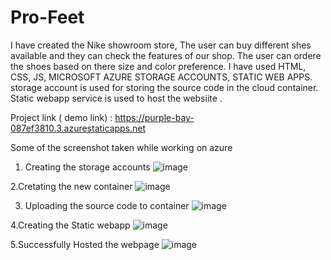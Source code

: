 # Pro-Feet

I have created the Nike showroom store, The user can buy different shes available and they can check the features of our shop.
The user can ordere the shoes based on there size and color preference.
I have used HTML, CSS, JS, MICROSOFT AZURE STORAGE ACCOUNTS, STATIC WEB APPS.
storage account is used for storing the source code in the cloud container.
Static webapp service is used to host the websiite .

Project link ( demo link) : https://purple-bay-087ef3810.3.azurestaticapps.net

Some of the screenshot taken while working on azure

1. Creating the storage accounts
![image](https://github.com/sweshithaa/Pro-Feet/assets/113783617/49f9c2b0-afbf-4bee-a811-3dc4a6996668)

2.Cretating the new container
![image](https://github.com/sweshithaa/Pro-Feet/assets/113783617/9f21569b-2187-4957-859d-7caa9ac9673e)

3. Uploading the source code to container
![image](https://github.com/sweshithaa/Pro-Feet/assets/113783617/531baa4e-e18c-4e0c-82cc-9de585118102)

4.Creating the Static webapp
![image](https://github.com/sweshithaa/Pro-Feet/assets/113783617/bbe16b33-ba87-4d4f-88e0-1490d321550e)

5.Successfully Hosted the webpage
![image](https://github.com/sweshithaa/Pro-Feet/assets/113783617/c0a0d747-628d-4505-a06b-a600b4883130)
